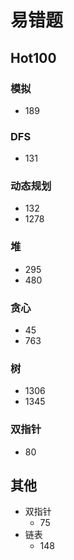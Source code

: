 # 易错题

## Hot100

### 模拟

- 189

### DFS

- 131

### 动态规划

- 132
- 1278

### 堆

- 295
- 480

### 贪心

- 45
- 763

### 树

- 1306
- 1345

### 双指针

- 80

## 其他

- 双指针
  - 75
- 链表
  - 148